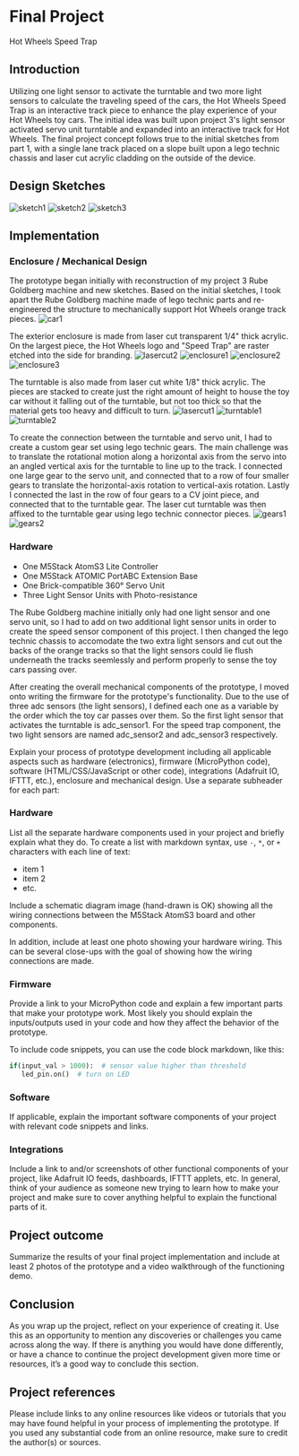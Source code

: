 # Final Project

Hot Wheels Speed Trap

## Introduction   

Utilizing one light sensor to activate the turntable and two more light sensors to calculate the traveling speed of the cars, the Hot Wheels Speed Trap is an interactive track piece to enhance the play experience of your Hot Wheels toy cars. The initial idea was built upon project 3's light sensor activated servo unit turntable and expanded into an interactive track for Hot Wheels. The final project concept follows true to the initial sketches from part 1, with a single lane track placed on a slope built upon a lego technic chassis and laser cut acrylic cladding on the outside of the device.  

## Design Sketches

![sketch1](./sketch1.jpg)
![sketch2](./sketch2.jpg)
![sketch3](./sketch3.jpg)

## Implementation   

### Enclosure / Mechanical Design   

The prototype began initially with reconstruction of my project 3 Rube Goldberg machine and new sketches. Based on the initial sketches, I took apart the Rube Goldberg machine made of lego technic parts and re-engineered the structure to mechanically support Hot Wheels orange track pieces.
![car1](./Photos/car1.jpg)

The exterior enclosure is made from laser cut transparent 1/4" thick acrylic. On the largest piece, the Hot Wheels logo and "Speed Trap" are raster etched into the side for branding. 
![lasercut2](./Photos/lasercut2.png)
![enclosure1](./Photos/enclosure1.jpg)
![enclosure2](./Photos/enclosure2.jpg)
![enclosure3](./Photos/enclosure3.jpg)

The turntable is also made from laser cut white 1/8" thick acrylic. The pieces are stacked to create just the right amount of height to house the toy car without it falling out of the turntable, but not too thick so that the material gets too heavy and difficult to turn.
![lasercut1](./Photos/lasercut1.png)
![turntable1](./Photos/turntable1.jpg)
![turntable2](./Photos/turntable2.jpg)

To create the connection between the turntable and servo unit, I had to create a custom gear set using lego technic gears. The main challenge was to translate the rotational motion along a horizontal axis from the servo into an angled vertical axis for the turntable to line up to the track. I connected one large gear to the servo unit, and connected that to a row of four smaller gears to translate the horizontal-axis rotation to vertical-axis rotation. Lastly I connected the last in the row of four gears to a CV joint piece, and connected that to the turntable gear. The laser cut turntable was then affixed to the turntable gear using lego technic connector pieces.
![gears1](./Photos/gears1.jpg)
![gears2](./Photos/gears2.jpg)

### Hardware

* One M5Stack AtomS3 Lite Controller
* One M5Stack ATOMIC PortABC Extension Base
* One Brick-compatible 360° Servo Unit
* Three Light Sensor Units with Photo-resistance

The Rube Goldberg machine initially only had one light sensor and one servo unit, so I had to add on two additional light sensor units in order to create the speed sensor component of this project. I then changed the lego technic chassis to accomodate the two extra light sensors and cut out the backs of the orange tracks so that the light sensors could lie flush underneath the tracks seemlessly and perform properly to sense the toy cars passing over.

After creating the overall mechanical components of the prototype, I moved onto writing the firmware for the prototype's functionality. Due to the use of three adc sensors (the light sensors), I defined each one as a variable by the order which the toy car passes over them. So the first light sensor that activates the turntable is adc_sensor1. For the speed trap component, the two light sensors are named adc_sensor2 and adc_sensor3 respectively.

Explain your process of prototype development including all applicable aspects such as hardware (electronics), firmware (MicroPython code), software (HTML/CSS/JavaScript or other code), integrations (Adafruit IO, IFTTT, etc.), enclosure and mechanical design.  Use a separate subheader for each part:

### Hardware

List all the separate hardware components used in your project and briefly explain what they do.  To create a list with markdown syntax, use `-`, `*`, or `+` characters with each line of text:  
* item 1  
* item 2   
* etc.  

Include a schematic diagram image (hand-drawn is OK) showing all the wiring connections between the M5Stack AtomS3 board and other components.  

In addition, include at least one photo showing your hardware wiring.  This can be several close-ups with the goal of showing how the wiring connections are made.  

### Firmware   

Provide a link to your MicroPython code and explain a few important parts that make your prototype work.  Most likely you should explain the inputs/outputs used in your code and how they affect the behavior of the prototype.

To include code snippets, you can use the code block markdown, like this:

``` Python  
if(input_val > 1000):  # sensor value higher than threshold
   led_pin.on()  # turn on LED
```

### Software   

If applicable, explain the important software components of your project with relevant code snippets and links.  

### Integrations   

Include a link to and/or screenshots of other functional components of your project, like Adafruit IO feeds, dashboards, IFTTT applets, etc.  In general, think of your audience as someone new trying to learn how to make your project and make sure to cover anything helpful to explain the functional parts of it.

## Project outcome  

Summarize the results of your final project implementation and include at least 2 photos of the prototype and a video walkthrough of the functioning demo.

## Conclusion  

As you wrap up the project, reflect on your experience of creating it.  Use this as an opportunity to mention any discoveries or challenges you came across along the way.  If there is anything you would have done differently, or have a chance to continue the project development given more time or resources, it’s a good way to conclude this section.

## Project references  

Please include links to any online resources like videos or tutorials that you may have found helpful in your process of implementing the prototype. If you used any substantial code from an online resource, make sure to credit the author(s) or sources.
